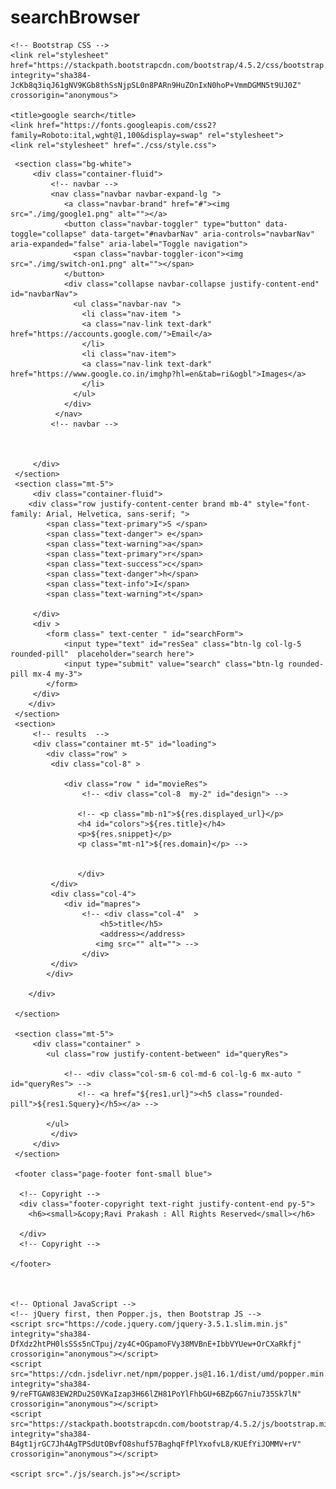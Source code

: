 # searchBrowser

<!doctype html>
<html lang="en">
  <head>
    <!-- Required meta tags -->
    <meta charset="utf-8">
    <meta name="viewport" content="width=device-width, initial-scale=1, shrink-to-fit=no">

    <!-- Bootstrap CSS -->
    <link rel="stylesheet" href="https://stackpath.bootstrapcdn.com/bootstrap/4.5.2/css/bootstrap.min.css" integrity="sha384-JcKb8q3iqJ61gNV9KGb8thSsNjpSL0n8PARn9HuZOnIxN0hoP+VmmDGMN5t9UJ0Z" crossorigin="anonymous">

    <title>google search</title>
    <link href="https://fonts.googleapis.com/css2?family=Roboto:ital,wght@1,100&display=swap" rel="stylesheet">
    <link rel="stylesheet" href="./css/style.css">
  </head>
  <body>
    

     <section class="bg-white">
         <div class="container-fluid">
             <!-- navbar -->
             <nav class="navbar navbar-expand-lg ">
                <a class="navbar-brand" href="#"><img src="./img/google1.png" alt=""></a>
                <button class="navbar-toggler" type="button" data-toggle="collapse" data-target="#navbarNav" aria-controls="navbarNav" aria-expanded="false" aria-label="Toggle navigation">
                  <span class="navbar-toggler-icon"><img src="./img/switch-on1.png" alt=""></span>
                </button>
                <div class="collapse navbar-collapse justify-content-end" id="navbarNav">
                  <ul class="navbar-nav ">
                    <li class="nav-item ">
                    <a class="nav-link text-dark" href="https://accounts.google.com/">Email</a>
                    </li>
                    <li class="nav-item">
                    <a class="nav-link text-dark" href="https://www.google.co.in/imghp?hl=en&tab=ri&ogbl">Images</a>
                    </li>
                  </ul>
                </div>
              </nav>
             <!-- navbar -->


            
         </div>
     </section>
     <section class="mt-5">
         <div class="container-fluid">
        <div class="row justify-content-center brand mb-4" style="font-family: Arial, Helvetica, sans-serif; ">
            <span class="text-primary">S </span>
            <span class="text-danger"> e</span>
            <span class="text-warning">a</span>
            <span class="text-primary">r</span>
            <span class="text-success">c</span>
            <span class="text-danger">h</span>
            <span class="text-info">I</span>
            <span class="text-warning">t</span>
            
         </div>
         <div >
            <form class=" text-center " id="searchForm">
                <input type="text" id="resSea" class="btn-lg col-lg-5 rounded-pill"  placeholder="search here">
                <input type="submit" value="search" class="btn-lg rounded-pill mx-4 my-3">
            </form>
         </div>
        </div>
     </section>
     <section>
         <!-- results  -->
         <div class="container mt-5" id="loading">
            <div class="row" >
             <div class="col-8" >
              
                <div class="row " id="movieRes">
                    <!-- <div class="col-8  my-2" id="design"> -->
           
                   <!-- <p class="mb-n1">${res.displayed_url}</p>
                   <h4 id="colors">${res.title}</h4>
                   <p>${res.snippet}</p>
                   <p class="mt-n1">${res.domain}</p> -->
                
                   
                   </div>
             </div>
             <div class="col-4">
                <div id="mapres">
                    <!-- <div class="col-4"  >
                        <h5>title</h5>
                        <address></address>
                       <img src="" alt=""> -->
                    </div>
             </div>
            </div>
         
        </div>      
    
     </section>

     <section class="mt-5">
         <div class="container" >
            <ul class="row justify-content-between" id="queryRes">
                 
                <!-- <div class="col-sm-6 col-md-6 col-lg-6 mx-auto " id="queryRes"> -->
                   <!-- <a href="${res1.url}"><h5 class="rounded-pill">${res1.Squery}</h5></a> -->

            </ul>  
             </div>
         </div>
     </section>

     <footer class="page-footer font-small blue">

      <!-- Copyright -->
      <div class="footer-copyright text-right justify-content-end py-5">
        <h6><small>&copy;Ravi Prakash : All Rights Reserved</small></h6>
        
      </div>
      <!-- Copyright -->
    
    </footer>

    

    <!-- Optional JavaScript -->
    <!-- jQuery first, then Popper.js, then Bootstrap JS -->
    <script src="https://code.jquery.com/jquery-3.5.1.slim.min.js" integrity="sha384-DfXdz2htPH0lsSSs5nCTpuj/zy4C+OGpamoFVy38MVBnE+IbbVYUew+OrCXaRkfj" crossorigin="anonymous"></script>
    <script src="https://cdn.jsdelivr.net/npm/popper.js@1.16.1/dist/umd/popper.min.js" integrity="sha384-9/reFTGAW83EW2RDu2S0VKaIzap3H66lZH81PoYlFhbGU+6BZp6G7niu735Sk7lN" crossorigin="anonymous"></script>
    <script src="https://stackpath.bootstrapcdn.com/bootstrap/4.5.2/js/bootstrap.min.js" integrity="sha384-B4gt1jrGC7Jh4AgTPSdUtOBvfO8shuf57BaghqFfPlYxofvL8/KUEfYiJOMMV+rV" crossorigin="anonymous"></script>

    <script src="./js/search.js"></script>
  </body>
</html>
